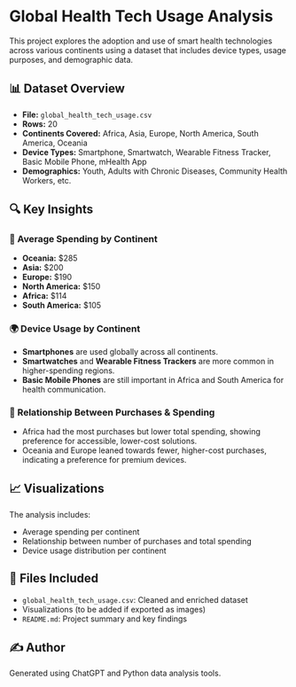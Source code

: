 
# Global Health Tech Usage Analysis

This project explores the adoption and use of smart health technologies across various continents using a dataset that includes device types, usage purposes, and demographic data.

## 📊 Dataset Overview

- **File:** `global_health_tech_usage.csv`
- **Rows:** 20
- **Continents Covered:** Africa, Asia, Europe, North America, South America, Oceania
- **Device Types:** Smartphone, Smartwatch, Wearable Fitness Tracker, Basic Mobile Phone, mHealth App
- **Demographics:** Youth, Adults with Chronic Diseases, Community Health Workers, etc.

## 🔍 Key Insights

### 💸 Average Spending by Continent
- **Oceania:** $285
- **Asia:** $200
- **Europe:** $190
- **North America:** $150
- **Africa:** $114
- **South America:** $105

### 🌍 Device Usage by Continent
- **Smartphones** are used globally across all continents.
- **Smartwatches** and **Wearable Fitness Trackers** are more common in higher-spending regions.
- **Basic Mobile Phones** are still important in Africa and South America for health communication.

### 🔗 Relationship Between Purchases & Spending
- Africa had the most purchases but lower total spending, showing preference for accessible, lower-cost solutions.
- Oceania and Europe leaned towards fewer, higher-cost purchases, indicating a preference for premium devices.

## 📈 Visualizations

The analysis includes:
- Average spending per continent
- Relationship between number of purchases and total spending
- Device usage distribution per continent

## 📁 Files Included
- `global_health_tech_usage.csv`: Cleaned and enriched dataset
- Visualizations (to be added if exported as images)
- `README.md`: Project summary and key findings

## ✍️ Author
Generated using ChatGPT and Python data analysis tools.
